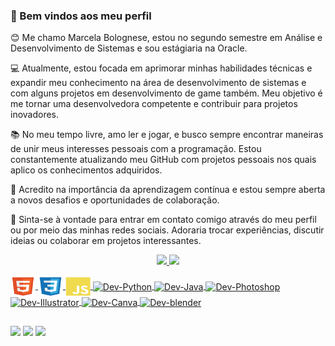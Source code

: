 ### 👋 Bem vindos aos meu perfil


😊 Me chamo Marcela Bolognese, estou no segundo semestre em Análise e Desenvolvimento de Sistemas e sou estágiaria na Oracle.

💻 Atualmente, estou focada em aprimorar minhas habilidades técnicas e expandir meu conhecimento na área de desenvolvimento de sistemas e com alguns projetos em desenvolvimento de game também. Meu objetivo é me tornar uma desenvolvedora competente e contribuir para projetos inovadores.

📚 No meu tempo livre, amo ler e jogar, e busco sempre encontrar maneiras de unir meus interesses pessoais com a programação. Estou constantemente atualizando meu GitHub com projetos pessoais nos quais aplico os conhecimentos adquiridos.

🤝 Acredito na importância da aprendizagem contínua e estou sempre aberta a novos desafios e oportunidades de colaboração.

🧡 Sinta-se à vontade para entrar em contato comigo através do meu perfil ou por meio das minhas redes sociais. Adoraria trocar experiências, discutir ideias ou colaborar em projetos interessantes.


<div align="center">
  <a href="https://github.com/MarcelaBolognese">
  <img height="180em" src="https://github-readme-stats.vercel.app/api?username=MarcelaBolognese&show_icons=true&theme=dracula&include_all_commits=true&count_private=true"/>
  <img height="170em" src="https://github-readme-stats.vercel.app/api/top-langs/?username=MarcelaBolognese&layout=compact&langs_count=7&theme=dracula"/>
</div>

  <div style="display: inline_block"><br>
  <img align="center" alt="Dev-HTML" height="30" width="40" src="https://raw.githubusercontent.com/devicons/devicon/master/icons/html5/html5-original.svg">
  <img align="center" alt="Dev-CSS" height="30" width="40" src="https://raw.githubusercontent.com/devicons/devicon/master/icons/css3/css3-original.svg">
  <img align="center" alt="Dev-Js" height="30" width="40" src="https://raw.githubusercontent.com/devicons/devicon/master/icons/javascript/javascript-plain.svg">
  <img align="center" alt="Dev-Python" height="30" width="40" <img src="https://cdn.jsdelivr.net/gh/devicons/devicon/icons/python/python-original.svg">
  <img align="center" alt="Dev-Java" height="30" width="40" <img src="https://cdn.jsdelivr.net/gh/devicons/devicon/icons/java/java-original.svg">
  <img align="center" alt="Dev-Photoshop" height="30" width="40" <img src="https://cdn.jsdelivr.net/gh/devicons/devicon/icons/photoshop/photoshop-plain.svg">
  <img align="center" alt="Dev-Illustrator" height="30" width="40" <img src="https://cdn.jsdelivr.net/gh/devicons/devicon/icons/illustrator/illustrator-plain.svg">
  <img align="center" alt="Dev-Canva" height="30" width="40" <img src="https://cdn.jsdelivr.net/gh/devicons/devicon/icons/canva/canva-original.svg">
  <img align="center" alt="Dev-blender" height="30" width="40" <img src="https://cdn.jsdelivr.net/gh/devicons/devicon/icons/blender/blender-original.svg">  
</div>
  
 ##
  
  <div> 
  <a href="https://www.instagram.com/marbolognese/" target="_blank"><img src="https://img.shields.io/badge/-Instagram-%23E4405F?style=for-the-badge&logo=instagram&logoColor=white" target="_blank"></a> 
  <a href = "mailto:marcelabp.feitosa@gmail.com"><img src="https://img.shields.io/badge/-Gmail-%23333?style=for-the-badge&logo=gmail&logoColor=white" target="_blank"></a>
  <a href="https://www.linkedin.com/in/marcela-bolognese-poiate-feitosa-6543a91a1/" target="_blank"><img src="https://img.shields.io/badge/-LinkedIn-%230077B5?style=for-the-badge&logo=linkedin&logoColor=white" target="_blank"></a> 
 
</div>